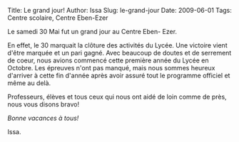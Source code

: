 Title: Le grand jour!
Author: Issa
Slug: le-grand-jour
Date: 2009-06-01
Tags: Centre scolaire, Centre Eben-Ezer

Le samedi 30 Mai fut un grand jour au Centre Eben- Ezer.

En effet, le 30 marquait la clôture des activités du Lycée. Une victoire vient d'être marquée et un pari gagné. Avec beaucoup de doutes et de serrement de coeur, nous avions commencé cette première année du Lycée en Octobre. Les épreuves n'ont pas manqué, mais nous sommes heureux d'arriver à cette fin d'année après avoir assuré tout le programme officiel et même au delà.

Professeurs, élèves et tous ceux qui nous ont aidé de loin comme de près, nous vous disons bravo!

*Bonne vacances à tous!*

Issa.
